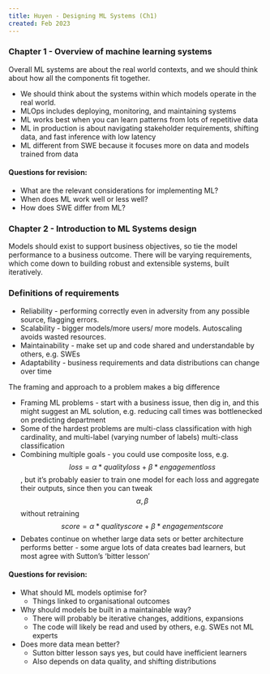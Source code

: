 ```yaml
---
title: Huyen - Designing ML Systems (Ch1)
created: Feb 2023
---
```



### Chapter 1 - Overview of machine learning systems

Overall ML systems are about the real world contexts, and we should think about how all the components fit together. 

- We should think about the systems within which models operate in the real world. 
- MLOps includes deploying, monitoring, and maintaining systems
- ML works best when you can learn patterns from lots of repetitive data
- ML in production is about navigating stakeholder requirements, shifting data, and fast inference with low latency
- ML different from SWE because it focuses more on data and models trained from data

#### Questions for revision: 

- What are the relevant considerations for implementing ML?
- When does ML work well or less well?
- How does SWE differ from ML?

### Chapter 2 - Introduction to ML Systems design

Models should exist to support business objectives, so tie the model performance to a business outcome. There will be varying requirements, which come down to building robust and extensible systems, built iteratively. 

### Definitions of requirements

- Reliability - performing correctly even in adversity from any possible source, flagging errors. 
- Scalability - bigger models/more users/ more models. Autoscaling avoids wasted resources.  
- Maintainability - make set up and code shared and understandable by others, e.g. SWEs 
- Adaptability - business requirements and data distributions can change over time 

The framing and approach to a problem makes a big difference

- Framing ML problems - start with a business issue, then dig in, and this might suggest an ML solution, e.g. reducing call times was bottlenecked on predicting department 
- Some of the hardest problems are multi-class classification with high cardinality, and multi-label (varying number of labels) multi-class classification
- Combining multiple goals - you could use composite loss, e.g. $$loss = \alpha * quality loss + \beta * engagement loss$$, but it’s probably easier to train one model for each loss and aggregate their outputs, since then you can tweak $$\alpha, \beta$$ without retraining $$score = \alpha * quality score + \beta * engagement score$$
- Debates continue on whether large data sets or better architecture performs better - some argue lots of data creates bad learners, but most agree with Sutton’s ‘bitter lesson’

#### Questions for revision: 

- What should ML models optimise for?
    - Things linked to organisational outcomes
- Why should models be built in a maintainable way?
    - There will probably be iterative changes, additions, expansions
    - The code will likely be read and used by others, e.g. SWEs not ML experts
- Does more data mean better?
    - Sutton bitter lesson says yes, but could have inefficient learners
    - Also depends on data quality, and shifting distributions
